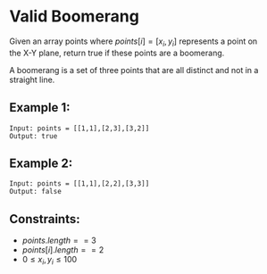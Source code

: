 # Valid Boomerang

Given an array points where $points[i] = [x_i, y_i]$ represents a point on  
the X-Y plane, return true if these points are a boomerang.

A boomerang is a set of three points that are all distinct and not in a  
straight line.

 

## Example 1:

    Input: points = [[1,1],[2,3],[3,2]]
    Output: true

## Example 2:

    Input: points = [[1,1],[2,2],[3,3]]
    Output: false

 

## Constraints:

* $points.length == 3$
* $points[i].length == 2$
* $0 \le x_i, y_i \le 100$

